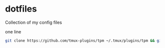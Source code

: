 # dotfiles
Collection of my config files

one line

```bash
git clone https://github.com/tmux-plugins/tpm ~/.tmux/plugins/tpm && git clone https://github.com/iEgit/dotfiles ~/dotfiles && cd ~/dotfiles && cp .bashrc .git-* .tmux.conf ../ && cd -
```
